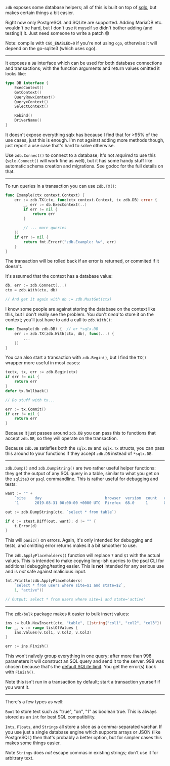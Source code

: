 `zdb` exposes some database helpers; all of this is built on top of
[sqlx](https://github.com/jmoiron/sqlx), but makes certain things a bit easier.

Right now only PostgreSQL and SQLite are supported. Adding MariaDB etc. wouldn't
be hard, but I don't use it myself so didn't bother adding (and testing!) it.
Just need someone to write a patch 😅

Note: compile with `CGO_ENABLED=0` if you're not using `cgo`, otherwise it will
depend on the go-sqlite3 (which uses cgo).

---

It exposes a `DB` interface which can be used for both database connections and
transactions; with the function arguments and return values omitted it looks
like:

```go
type DB interface {
    ExecContext()
    GetContext()
    QueryRowxContext()
    QueryxContext()
    SelectContext()

    Rebind()
    DriverName()
}
```

It doesn't expose everything sqlx has because I find that for >95% of the use
cases, just this is enough. I'm not against adding more methods though, just
report a use case that's hard to solve otherwise.

Use `zdb.Connect()` to connect to a database; It's not *required* to use this
(`sqlx.Connect()` will work fine as well), but it has some handy stuff like
automatic schema creation and migrations. See godoc for the full details on
that.

---

To run queries in a transaction you can use `zdb.TX()`:

```go
func Example(ctx context.Context) {
    err := zdb.TX(ctx, func(ctx context.Context, tx zdb.DB) error {
        _, err := db.ExecContext(..)
        if err != nil {
            return err
        }

        // ... more queries
    })
    if err != nil {
        return fmt.Errorf("zdb.Example: %w", err)
    }
}
```

The transaction will be rolled back if an error is returned, or commited if it
doesn't.

It's assumed that the context has a database value:

```go
db, err := zdb.Connect(...)
ctx = zdb.With(ctx, db)

// And get it again with db := zdb.MustGet(ctx)
```

I know some people are against storing the database on the context like this,
but I don't really see the problem. You don't *need* to store it on the context;
you'll just have to add a call to `zdb.With()`:

```go
func Example(db zdb.DB) {  // or *sqlx.DB
    err := zdb.TX(zdb.With(ctx, db), func(...) {
        ...
    })
}
```

You can also start a transaction with `zdb.Begin()`, but I find the `TX()`
wrapper more useful in most cases:

```go
txctx, tx, err := zdb.Begin(ctx)
if err != nil {
    return err
}
defer tx.Rollback()

// Do stuff with tx...

err := tx.Commit()
if err != nil {
    return err
}
```

Because it just passes around `zdb.DB` you can pass this to functions that
accept `zdb.DB`, so they will operate on the transaction.

Because `zdb.DB` satisfies both the `sqlx.DB` and `sqlx.Tx` structs, you can
pass this around to your functions if they accept `zdb.DB` instead of
`*sqlx.DB`.

---

`zdb.Dump()` and `zdb.DumpString()` are two rather useful helper functions: they
get the output of any SQL query in a table, similar to what you get on the
`sqlite3` or `psql` commandline. This is rather useful for debugging and tests:

```go
want := "" +
    `site    day                            browser  version  count   count_unique  event`+
    `1       2019-08-31 00:00:00 +0000 UTC  Firefox  68.0     1       0             0`

out := zdb.DumpString(ctx, `select * from table`)

if d := ztest.Diff(out, want); d != "" {
    t.Error(d)
}
```

This will `panic()` on errors. Again, it's only intended for debugging and
tests, and omitting error returns makes it a bit smoother to use.

The `zdb.ApplyPlaceholders()` function will replace `?` and `$1` with the actual
values. This is intended to make copying long-ish queries to the psql CLI for
additional debugging/testing easier. This is **not** intended for any serious
use and is *not* safe against malicious input.

```go
fmt.Println(zdb.ApplyPlaceholders(
    `select * from users where site=$1 and state=$2`,
    1, "active"))

// Output: select * from users where site=1 and state='active'
```

---

The `zdb/bulk` package makes it easier to bulk insert values:


```go
ins := bulk.NewInsert(ctx, "table", []string{"col1", "col2", "col3"})
for _, v := range listOfValues {
    ins.Values(v.Col1, v.Col2, v.Col3)
}

err := ins.Finish()
```

This won't naïvely group everything in one query; after more than 998 parameters
it will construct an SQL query and send it to the server. 998 was chosen because
that's the [default SQLite limit](https://www.sqlite.org/limits.html#max_variable_number).
You get the error(s) back with `Finish()`.

Note this isn't run in a transaction by default; start a transaction yourself if
you want it.

---

There's a few types as well:

`Bool` to store text such as "true", "on", "1" as boolean true. This is always
stored as an `int` for best SQL compatibility.

`Ints`, `Floats`, and `Strings` all store a slice as a comma-separated varchar.
If you use just a single database engine which supports arrays or JSON (like
PostgreSQL) then that's probably a better option, but for simpler cases this
makes some things easier.

Note `Strings` does *not* escape commas in existing strings; don't use it for
arbitrary text.
